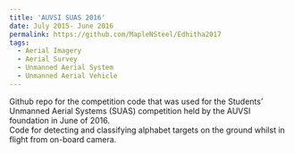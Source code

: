 ```yaml
---
title: 'AUVSI SUAS 2016'
date: July 2015- June 2016
permalink: https://github.com/MapleNSteel/Edhitha2017
tags:
  - Aerial Imagery
  - Aerial Survey
  - Unmanned Aerial System
  - Unmanned Aerial Vehicle
---
```

Github repo for the competition code that was used for the Students’ Unmanned Aerial Systems (SUAS) competition held by the AUVSI foundation in June of 2016.
<br />
Code for detecting and classifying alphabet targets on the ground whilst in flight from on-board camera.
